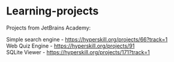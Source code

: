 # Learning-projects

Projects from JetBrains Academy:

Simple search engine - https://hyperskill.org/projects/66?track=1 <br/>
Web Quiz Engine - https://hyperskill.org/projects/91 <br/>
SQLite Viewer - https://hyperskill.org/projects/171?track=1 <br/>

